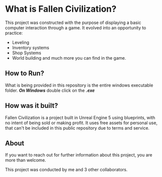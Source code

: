 # What is Fallen Civilization?
This project was constructed with the purpose of displaying a basic computer interaction through a game. 
It evolved into an opportunity to practice:
- Leveling
- Inventory systems
- Shop Systems
- World building and much more you can find in the game.

## How to Run?
What is being provided in this repository is the entire windows executable folder. ***On Windows*** double click on the ***.exe***

## How was it built?
Fallen Civilization is a project built in Unreal Engine 5 using blueprints, with no intent of being sold or making profit. It uses free assets for personal use, that can't be included in this public repository due to terms and service. 

## About
If you want to reach out for further information about this project, you are more than welcome.

This project was conducted by me and 3 other collaborators.
